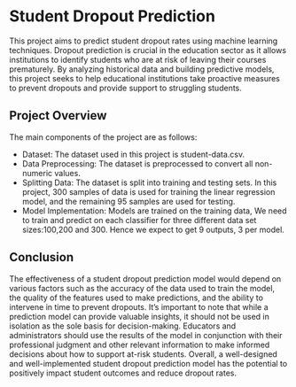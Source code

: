 # Student Dropout Prediction
This project aims to predict student dropout rates using machine learning techniques. Dropout prediction is crucial in the education sector as it allows institutions to identify students who are at risk of leaving their courses prematurely. By analyzing historical data and building predictive models, this project seeks to help educational institutions take proactive measures to prevent dropouts and provide support to struggling students.

## Project Overview
The main components of the project are as follows:
* Dataset: The dataset used in this project is student-data.csv.
* Data Preprocessing: The dataset is preprocessed to convert all non-numeric values. 
* Splitting Data: The dataset is split into training and testing sets. In this project, 300 samples of data is used for training the linear regression model, and the remaining 95 samples are used for testing.
* Model Implementation: Models are trained on the training data, We need to train and predict on each classifier for three different data set sizes:100,200 and 300. Hence we expect to get 9 outputs, 3 per model.

## Conclusion
The effectiveness of a student dropout prediction model would depend on various factors such as the accuracy of the data used to train the model, the quality of the features used to make predictions, and the ability to intervene in time to prevent dropouts.
It’s important to note that while a prediction model can provide valuable insights, it should not be used in isolation as the sole basis for decision-making. Educators and administrators should use the results of the model in conjunction with their professional judgment and other relevant information to make informed decisions about how to support at-risk students.
Overall, a well-designed and well-implemented student dropout prediction model has the potential to positively impact student outcomes and reduce dropout rates.
